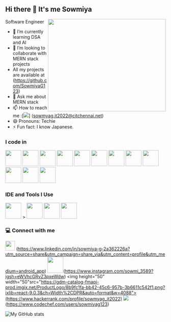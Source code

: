 ## Hi there 👋 It's me Sowmiya

Software Engineer
<img align="right" width="370" height="290" src="C:\Users\sowsr\OneDrive\Pictures\Screenshots\Screenshot (204).png">

- 🌱 I’m currently learning DSA and AI
- 👯 I’m looking to collaborate with MERN stack projects
- All my projects are available at (https://github.com/SowmiyaG123)
- 💬 Ask me about MERN stack
- 📫 How to reach me :[<img src="https://img.shields.io/badge/gmail-0077B5?style=for-the-badge&logo=gmail&logoColor=red" />] (sowmyag.it2022@citchennai.net)
  <br/>
- 😄 Pronouns: Techie
- ⚡ Fun fact: I know Japanese.

### I code in

<img height="50" width="50" src="https://img.icons8.com/color/48/000000/python.png" /> <img height="50" width="50" src="https://img.icons8.com/color/48/000000/c-programming.png" /> <img height="50" width="50" src="https://img.icons8.com/color/48/000000/java-coffee-cup-logo.png" /> <img height="50" width="50" src="https://img.icons8.com/color/48/000000/html-5.png" /> <img height="50" width="50" src="https://img.icons8.com/color/48/000000/css3.png" /> <img height="50" width="50" src="https://img.icons8.com/color/48/000000/bootstrap.png" />
<img height="50" width="50" src="https://img.icons8.com/color/48/000000/javascript.png"/> <img height="50" width="50" src="https://img.icons8.com/color/48/000000/react-native.png"/> <img height="50" width="50" src="https://img.icons8.com/color/48/000000/mysql-logo.png"/> <img height="50" width="50" src="https://img.icons8.com/color/48/000000/mongodb.png"/> <img height="50" width="50" src="https://img.icons8.com/color/48/000000/nodejs.png"/> <img height="50" width="50" src="https://img.icons8.com/color/48/000000/spring-logo.png"/>

### IDE and Tools I Use

<img height="50" width="50" src="https://img.icons8.com/color/48/000000/visual-studio-code-2019.png"/> > <img height="50" src="https://img.icons8.com/officel/480/null/java-eclipse.png"/> <img height="50" width="50" src="https://img.icons8.com/doodle/48/000000/adobe-photoshop.png"/> <img height="50" width="50" src="https://img.icons8.com/color/48/000000/figma--v1.png"/>

### 💻 Connect with me

<img height="30" src="https://th.bing.com/th/id/OIP.lFopDUwfiDno8O5opvg-YQAAAA?rs=1&pid=ImgDetMain"/> (https://www.linkedin.com/in/sowmiya-g-2a362226a?utm_source=share&utm_campaign=share_via&utm_content=profile&utm_medium=android_app)
<img height="50" width="50" src="https://th.bing.com/th/id/OIP.mMzZ6OsYd7BWk4kSXGA70AHaHx?rs=1&pid=ImgDetMain">(https://www.instagram.com/sowmi_3589?igsh=eWVhcGRvZ3pxeWdw)
<img height="50" width="50"src="https://gdm-catalog-fmapi-prod.imgix.net/ProductLogo/8b9fc1fa-bb42-45c6-957b-3b6611c542f1.png?ixlib=react-9.0.3&ch=Width%2CDPR&auto=format&w=4088">(https://www.hackerrank.com/profile/sowmyag_it2022)
<img src="https://th.bing.com/th/id/OIP.2AhrOZ6lYyFoZ85w5CLs1AAAAA?rs=1&pid=ImgDetMain">(https://www.codechef.com/users/sowmiyag123)

![My GitHub stats](https://github-readme-stats.vercel.app/api?username=SowmiyaG123&theme=dark&show_icons=true&&hide=issues,contribs)

